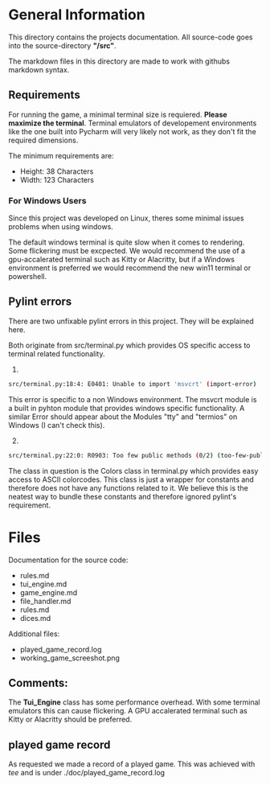 # General Information

This directory contains the projects documentation.
All source-code goes into the source-directory **"/src"**.

The markdown files in this directory are made to work with githubs markdown syntax.

## Requirements

For running the game, a minimal terminal size is requiered. 
**Please maximize the terminal**. 
Terminal emulators of developement environments like the one built into Pycharm will very likely not work,
as they don't fit the required dimensions.

The minimum requirements are:
- Height: 38 Characters
- Width: 123 Characters 

### For Windows Users

Since this project was developed on Linux,
theres some minimal issues problems when using windows.

The default windows terminal is quite slow when it comes to rendering. 
Some flickering must be excpected. We would recommend the use of a gpu-accalerated terminal such as Kitty or Alacritty,
but if a Windows environment is preferred we would recommend the new win11 terminal or powershell. 

## Pylint errors

There are two unfixable pylint errors in this project.
They will be explained here.

Both originate from src/terminal.py which provides OS specific access to terminal related functionality.

1.  
```bash
src/terminal.py:18:4: E0401: Unable to import 'msvcrt' (import-error)
```
This error is specific to a non Windows environment. The msvcrt module is a built in pyhton module that
provides windows specific functionality.
A similar Error should appear about the Modules "tty" and "termios" on Windows (I can't check this).

2. 
```bash
src/terminal.py:22:0: R0903: Too few public methods (0/2) (too-few-public-methods)
```
The class in question is the Colors class in terminal.py which provides easy access to ASCII colorcodes.
This class is just a wrapper for constants and therefore does not have any functions related to it.
We believe this is the neatest way to bundle these constants and therefore ignored pylint's
requirement.

# Files

Documentation for the source code:
- rules.md
- tui_engine.md
- game_engine.md
- file_handler.md
- rules.md
- dices.md

Additional files:
- played_game_record.log
- working_game_screeshot.png

## Comments:

The **Tui_Engine** class has some performance overhead. With some terminal emulators this can cause flickering.
A GPU accalerated terminal such as Kitty or Alacritty should be preferred. 

## played game record

As requested we made a record of a played game. This was achieved with *tee* and is under ./doc/played_game_record.log 
